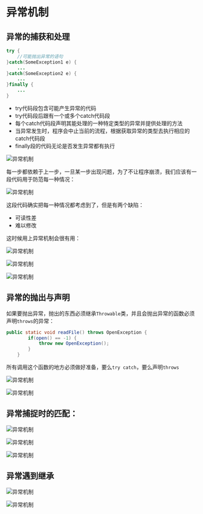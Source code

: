 ﻿# 异常机制

## 异常的捕获和处理

```java
try {
    //可能抛出异常的语句
}catch(SomeException1 e) {
    ...
}catch(SomeException2 e) {
    ...
}finally {
    ...
}
```

* try代码段包含可能产生异常的代码
* try代码段后跟有一个或多个catch代码段
* 每个catch代码段声明其能处理的一种特定类型的异常并提供处理的方法
* 当异常发生时，程序会中止当前的流程，根据获取异常的类型去执行相应的catch代码段
* finally段的代码无论是否发生异常都有执行

![异常机制][1]

每一步都依赖于上一步，一旦某一步出现问题，为了不让程序崩溃，我们应该有一段代码用于防范每一种情况：

![异常机制][2]

这段代码确实把每一种情况都考虑到了，但是有两个缺陷：

* 可读性差
* 难以修改

这时候用上异常机制会很有用：

![异常机制][3]

![异常机制][4]

![异常机制][5]

## 异常的抛出与声明

如果要抛出异常，抛出的东西必须继承`Throwable`类，并且会抛出异常的函数必须声明`throws`的异常：
`````````````java
public static void readFile() throws OpenException {
		if(open() == -1) {
			throw new OpenException();
		}
	}
`````````````
所有调用这个函数的地方必须做好准备，要么`try catch`，要么声明`throws`

![异常机制][6]

![异常机制][7]

## 异常捕捉时的匹配：

![异常机制][8]

![异常机制][9]

![异常机制][10]

## 异常遇到继承

![异常机制][11]

![异常机制][12]


[1]: https://github.com/LibraTang/Pics/blob/master/Java-Notes/%E5%BC%82%E5%B8%B8%E6%9C%BA%E5%88%B61.png
[2]: https://github.com/LibraTang/Pics/blob/master/Java-Notes/%E5%BC%82%E5%B8%B8%E6%9C%BA%E5%88%B62.png
[3]: https://github.com/LibraTang/Pics/blob/master/Java-Notes/%E5%BC%82%E5%B8%B8%E6%9C%BA%E5%88%B63.png
[4]: https://github.com/LibraTang/Pics/blob/master/Java-Notes/%E5%BC%82%E5%B8%B8%E6%9C%BA%E5%88%B64.png
[5]: https://github.com/LibraTang/Pics/blob/master/Java-Notes/%E5%BC%82%E5%B8%B8%E6%9C%BA%E5%88%B65.png
[6]: https://github.com/LibraTang/Pics/blob/master/Java-Notes/%E5%BC%82%E5%B8%B8%E6%9C%BA%E5%88%B66.png
[7]: https://github.com/LibraTang/Pics/blob/master/Java-Notes/%E5%BC%82%E5%B8%B8%E6%9C%BA%E5%88%B67.png
[8]: https://github.com/LibraTang/Pics/blob/master/Java-Notes/%E5%BC%82%E5%B8%B8%E6%9C%BA%E5%88%B68.png
[9]: https://github.com/LibraTang/Pics/blob/master/Java-Notes/%E5%BC%82%E5%B8%B8%E6%9C%BA%E5%88%B69.png
[10]: https://github.com/LibraTang/Pics/blob/master/Java-Notes/%E5%BC%82%E5%B8%B8%E6%9C%BA%E5%88%B610.png
[11]: https://github.com/LibraTang/Pics/blob/master/Java-Notes/%E5%BC%82%E5%B8%B8%E6%9C%BA%E5%88%B611.png
[12]: https://github.com/LibraTang/Pics/blob/master/Java-Notes/%E5%BC%82%E5%B8%B8%E6%9C%BA%E5%88%B612.png